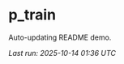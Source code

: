 # p_train

Auto-updating README demo.

<!--START_SECTION:status-->
_Last run: 2025-10-14 01:36 UTC_
<!--END_SECTION:status-->
























































































































































































































































































































































































































































































































































































































































































































































































































































































































































































































































































































































































































































































